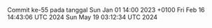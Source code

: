 Commit ke-55 pada tanggal Sun Jan 01 14:00 2023 +0100
Fri Feb 16 14:43:06 UTC 2024
Sun May 19 03:12:34 UTC 2024
